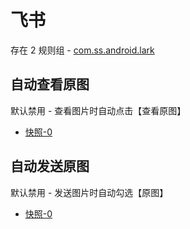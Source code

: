 # 飞书

存在 2 规则组 - [com.ss.android.lark](/src/apps/com.ss.android.lark.ts)

## 自动查看原图

默认禁用 - 查看图片时自动点击【查看原图】

- [快照-0](https://gkd-kit.gitee.io/import/12840528)

## 自动发送原图

默认禁用 - 发送图片时自动勾选【原图】

- [快照-0](https://gkd-kit.gitee.io/import/12840551)
